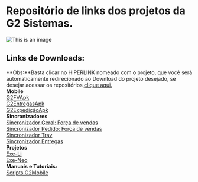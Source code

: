 # Repositório de links dos projetos da G2 Sistemas.
![This is an image](http://cloud47.p80.com.br:8080/g2mob/resources/img/g2-logo.png)

## Links de Downloads:<br/>
**Obs:**Basta clicar no HIPERLINK nomeado com o projeto, que você será automaticamente redirecionado ao Download do projeto desejado, se desejar acessar os repositórios,<a href="url">clique aqui.</a><br/>
**Mobile**<br/>
<a href="url">G2FVApk</a><br/>
<a href="url">G2EntregasApk</a><br/>
<a href="url">G2ExpediçãoApk</a><br/>
**Sincronizadores**<br/>
<a href="url">Sincronizador Geral: Força de vendas</a><br/>
<a href="url">Sincronizador Pedido: Força de vendas</a><br/>
<a href="url">Sincronizador Tray</a><br/>
<a href="url">Sincronizador Entregas</a><br/>
**Projetos**<br/>
<a href="url">Exe-Li</a><br/>
<a href="url">Exe-Neo</a><br/>
**Manuais e Tutoriais:**<br/>
<a href="url">Scripts G2Mobile</a><br/>

